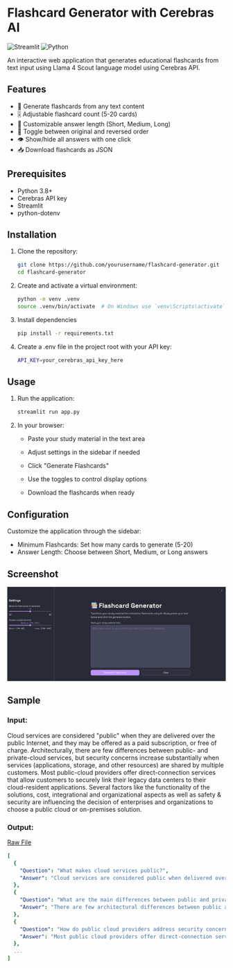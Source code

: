 # Flashcard Generator with Cerebras AI

![Streamlit](https://img.shields.io/badge/Streamlit-FF4B4B?style=for-the-badge&logo=Streamlit&logoColor=white)
![Python](https://img.shields.io/badge/Python-3776AB?style=for-the-badge&logo=python&logoColor=white)

An interactive web application that generates educational flashcards from text input using Llama 4 Scout language model using Cerebras API.

## Features

- 🚀 Generate flashcards from any text content
- 🎚️ Adjustable flashcard count (5-20 cards)
- 📏 Customizable answer length (Short, Medium, Long)
- 🔄 Toggle between original and reversed order
- 👁️ Show/hide all answers with one click
- 📥 Download flashcards as JSON

## Prerequisites

- Python 3.8+
- Cerebras API key
- Streamlit
- python-dotenv

## Installation

1. Clone the repository:
   ```bash
   git clone https://github.com/yourusername/flashcard-generator.git
   cd flashcard-generator
   ```

2. Create and activate a virtual environment:
   ```bash
   python -m venv .venv
   source .venv/bin/activate  # On Windows use `venv\Scripts\activate`
   ```

3. Install dependencies
   ```bash
   pip install -r requirements.txt
   ```

4. Create a .env file in the project root with your API key:
   ```bash
   API_KEY=your_cerebras_api_key_here
   ```

## Usage

1. Run the application:
   ```bash
   streamlit run app.py
   ```

2. In your browser:
    - Paste your study material in the text area

    - Adjust settings in the sidebar if needed

    - Click "Generate Flashcards"

    - Use the toggles to control display options

    - Download the flashcards when ready

## Configuration

Customize the application through the sidebar:
  - Minimum Flashcards: Set how many cards to generate (5-20)
  - Answer Length: Choose between Short, Medium, or Long answers


## Screenshot

![Demo](docs/image.png) 

## Sample
### Input:
Cloud services are considered "public" when they are delivered over the public Internet, and they may be offered as a paid subscription, or free of charge. Architecturally, there are few differences between public- and private-cloud services, but security concerns increase substantially when services (applications, storage, and other resources) are shared by multiple customers. Most public-cloud providers offer direct-connection services that allow customers to securely link their legacy data centers to their cloud-resident applications. Several factors like the functionality of the solutions, cost, integrational and organizational aspects as well as safety & security are influencing the decision of enterprises and organizations to choose a public cloud or on-premises solution.

### Output:

[Raw File](docs/flashcards.json)

```yaml
[
  {
    "Question": "What makes cloud services public?",
    "Answer": "Cloud services are considered public when delivered over the public Internet, and may be offered as a paid subscription or free of charge."
  },
  {
    "Question": "What are the main differences between public and private cloud services?",
    "Answer": "There are few architectural differences between public and private cloud services, but security concerns increase substantially when services are shared by multiple customers in public clouds."
  },
  {
    "Question": "How do public cloud providers address security concerns?",
    "Answer": "Most public cloud providers offer direct-connection services that allow customers to securely link their legacy data centers to their cloud-resident applications."
  },
  ...
]
```
